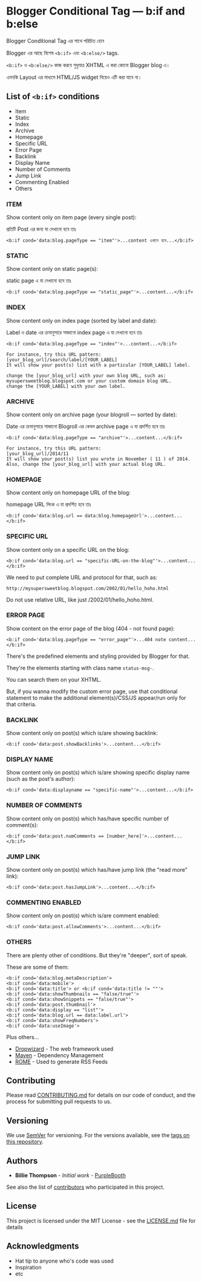 # Blogger Conditional Tag — b:if and b:else

Blogger Conditional Tag এর সাথে পরিচিত হোন

Blogger এর আছে বিশেষ `<b:if>` এবং `<b:else/>` tags.

`<b:if>` ও `<b:else/>` কাজ করবে শুধুমাত্র XHTML এ করা কোনো Blogger blog এ।

এমনকি Layout এর মাধ্যমে HTML/JS widget দিয়েও এটি করা যাবে না।

## List of `<b:if>` conditions

* Item
* Static
* Index
* Archive
* Homepage
* Specific URL
* Error Page
* Backlink
* Display Name
* Number of Comments
* Jump Link
* Commenting Enabled
* Others


### ITEM

Show content only on item page (every single post):

প্রতিটি Post এর জন্য যা দেখানো হবে তাঃ

```
<b:if cond='data:blog.pageType == "item"'>...content এখানে হবে...</b:if>
```

### STATIC

Show content only on static page(s):

static page এ যা দেখানো হবে তাঃ

```
<b:if cond='data:blog.pageType == "static_page"'>...content...</b:if>
```

### INDEX

Show content only on index page (sorted by label and date):

Label ও date এর ক্রমানুসারে সাজানো index page এ যা দেখানো হবে তাঃ

```
<b:if cond='data:blog.pageType == "index"'>...content...</b:if>
```

```
For instance, try this URL pattern:
[your_blog_url]/search/label/[YOUR_LABEL]
It will show your post(s) list with a particular [YOUR_LABEL] label.

change the [your_blog_url] with your own blog URL, such as: mysupersweetblog.blogspot.com or your custom domain blog URL.
change the [YOUR_LABEL] with your own label.
```

### ARCHIVE

Show content only on archive page (your blogroll — sorted by date):

Date এর ক্রমানুসারে সাজানো Blogroll এর কেবল archive page এ যা প্রদর্শিত হবে তাঃ

```
<b:if cond='data:blog.pageType == "archive"'>...content...</b:if>
```

```
For instance, try this URL pattern:
[your_blog_url]/2014/11
It will show your post(s) list you wrote in November ( 11 ) of 2014.
Also, change the [your_blog_url] with your actual blog URL. 
```

### HOMEPAGE

Show content only on homepage URL of the blog:

homepage URL লিংক এ যা প্রদর্শিত হবে তাঃ

```
<b:if cond='data:blog.url == data:blog.homepageUrl'>...content...</b:if>
```

### SPECIFIC URL

Show content only on a specific URL on the blog:

```
<b:if cond='data:blog.url == "specific-URL-on-the-blog"'>...content...</b:if>
```

We need to put complete URL and protocol for that, such as:

```
http://mysupersweetblog.blogspot.com/2002/01/hello_hoho.html
```

Do not use relative URL, like just /2002/01/hello_hoho.html. 

### ERROR PAGE

Show content on the error page of the blog (404 - not found page):

```
<b:if cond='data:blog.pageType == "error_page"'>...404 note content...</b:if>
```

There's the predefined elements and styling provided by Blogger for that.

They're the elements starting with class name `status-msg-`.

You can search them on your XHTML.

But, if you wanna modify the custom error page, use that conditional statement to make the additional element(s)/CSS/JS appear/run only for that criteria. 

### BACKLINK

Show content only on post(s) which is/are showing backlink:

```
<b:if cond='data:post.showBacklinks'>...content...</b:if>
```

### DISPLAY NAME

Show content only on post(s) which is/are showing specific display name (such as the post's author):

```
<b:if cond='data:displayname == "specific-name"'>...content...</b:if>
```


### NUMBER OF COMMENTS

Show content only on post(s) which has/have specific number of comment(s):

```
<b:if cond='data:post.numComments == [number_here]'>...content...</b:if>
```

### JUMP LINK

Show content only on post(s) which has/have jump link (the "read more" link):

```
<b:if cond='data:post.hasJumpLink'>...content...</b:if>
```

### COMMENTING ENABLED

Show content only on post(s) which is/are comment enabled:

```
<b:if cond='data:post.allowComments'>...content...</b:if>
```

### OTHERS

There are plenty other of conditions. But they're "deeper", sort of speak.

These are some of them:

```
<b:if cond='data:blog.metaDescription'>
<b:if cond='data:mobile'>
<b:if cond='data:title'> or <b:if cond='data:title != ""'>
<b:if cond='data:showThumbnails == "false/true"'>
<b:if cond='data:showSnippets == "false/true"'>
<b:if cond='data:post.thumbnail'>
<b:if cond='data:display == "list"'>
<b:if cond='data:blog.url == data:label.url'>
<b:if cond='data:showFreqNumbers'>
<b:if cond='data:useImage'>
```

Plus others...













* [Dropwizard](http://www.dropwizard.io/1.0.2/docs/) - The web framework used
* [Maven](https://maven.apache.org/) - Dependency Management
* [ROME](https://rometools.github.io/rome/) - Used to generate RSS Feeds

## Contributing

Please read [CONTRIBUTING.md](https://gist.github.com/PurpleBooth/b24679402957c63ec426) for details on our code of conduct, and the process for submitting pull requests to us.

## Versioning

We use [SemVer](http://semver.org/) for versioning. For the versions available, see the [tags on this repository](https://github.com/your/project/tags). 

## Authors

* **Billie Thompson** - *Initial work* - [PurpleBooth](https://github.com/PurpleBooth)

See also the list of [contributors](https://github.com/your/project/contributors) who participated in this project.

## License

This project is licensed under the MIT License - see the [LICENSE.md](LICENSE.md) file for details

## Acknowledgments

* Hat tip to anyone who's code was used
* Inspiration
* etc


